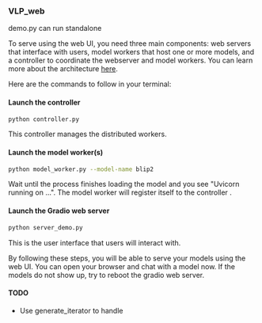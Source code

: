 ### VLP_web

demo.py can run standalone

To serve using the web UI, you need three main components: web servers that interface with users, model workers that host one or more models, and a controller to coordinate the webserver and model workers. You can learn more about the architecture [here](docs/server_arch.md).

Here are the commands to follow in your terminal:

#### Launch the controller
```bash
python controller.py
```
This controller manages the distributed workers.

#### Launch the model worker(s)
```bash
python model_worker.py --model-name blip2
```
Wait until the process finishes loading the model and you see "Uvicorn running on ...". The model worker will register itself to the controller .

#### Launch the Gradio web server
```bash
python server_demo.py
```

This is the user interface that users will interact with.

By following these steps, you will be able to serve your models using the web UI. You can open your browser and chat with a model now.
If the models do not show up, try to reboot the gradio web server.

#### TODO
- Use generate_iterator to handle 
